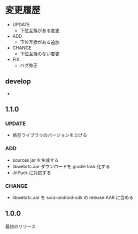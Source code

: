 # 変更履歴

- UPDATE
    - 下位互換がある変更
- ADD
    - 下位互換がある追加
- CHANGE
    - 下位互換のない変更
- FIX
    - バグ修正


## develop

-

## 1.1.0

### UPDATE

- 依存ライブラリのバージョンを上げる

### ADD

- sources jar を生成する
- libwebrtc.aar ダウンロードを gradle task 化する
- JitPack に対応する

### CHANGE

- libwebrtc.aar を sora-android-sdk の release AAR に含める

## 1.0.0

最初のリリース
